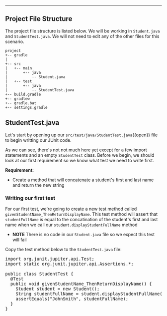 
---
## Project File Structure

The project file structure is listed below. We will be working in `Student.java` and `StudentTest.java`. We will not need to edit any of the other files for this scenario.

```
project
+-- gradle
|
+-- src
|   +-- main
|       +-- java
|           -- Student.java
|   +-- test
|       +-- java
|           -- StudentTest.java
+-- build.gradle
+-- gradlew
+-- gradle.bat
+-- settings.gradle
```

## StudentTest.java
Let's start by opening up our `src/test/java/StudentTest.java`{{open}} file to begin writting our JUnit code.

As we can see, there's not not much here yet except for a few import statements and an empty `StudentTest` class. Before we begin, we should look at our first requirement so we know what test we need to write first.

**Requirement:**
- Create a method that will concatenate a student's first and last name and return the new string

### Writing our first test

For our first test, we're going to create a new test method called `givenStudentName_ThenReturnDisplayName`. This test method will assert that `studentFullName` is equal to the concatination of the student's first and last name when we call our `student.displayStudentFullName` method 

- **NOTE** There is no code in our `Student.java` file so we expect this test will fail

Copy the test method below to the `StudentTest.java` file:

<pre class="file" data-filename="src/test/java/StudentTest.java" data-target="replace">
import org.junit.jupiter.api.Test;
import static org.junit.jupiter.api.Assertions.*;

public class StudentTest {
  @Test
  public void givenStudentName_ThenReturnDisplayName() {
    Student student = new Student();
    String studentFullName = student.displayStudentFullName("John", "Smith");
    assertEquals("JohnSmith", studentFullName);
  }
}
</pre>
